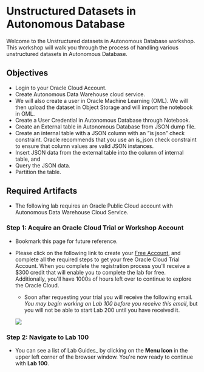 # Unstructured Datasets in Autonomous Database

Welcome to the Unstructured datasets in Autonomous Database workshop. This workshop will walk you through the process of handling various unstructured datasets in Autonomous Database.

## Objectives

- Login to your Oracle Cloud Account.
- Create Autonomous Data Warehouse cloud service. 
- We will also create a user in Oracle Machine Learning (OML). We will then upload the dataset in Object Storage and will import the notebook in OML. 
- Create a User Credential in Autonomous Database through Notebook.
- Create an External table in Autonomous Database from JSON dump file. 
- Create an internal table with a JSON column with an ”is json” check constraint. Oracle recommends that you use an is_json check constraint to ensure that column values are valid JSON instances. 
- Insert JSON data from the external table into the column of internal table, and 
- Query the JSON data.
- Partition the table.

## Required Artifacts

- The following lab requires an Oracle Public Cloud account with Autonomous Data Warehouse Cloud Service.

### **Step 1**: Acquire an Oracle Cloud Trial or Workshop Account

- Bookmark this page for future reference.

- Please click on the following link to create your <a class="trial-link" href="https://bit.ly/2yvpjSH" target="_trial">Free Account</a>, and complete all the required steps to get your free Oracle Cloud Trial Account. When you complete the registration process you'll receive a $300 credit that will enable you to complete the lab for free.  Additionally, you'll have 1000s of hours left over to continue to explore the Oracle Cloud.

  - Soon after requesting your trial you will receive the following email. _You may begin working on Lab 100 before you receive this email_, but you will not be able to start Lab 200 until you have received it.

  ![](images/oraclecode/code_9.png)


### **Step 2**: Navigate to Lab 100

- You can see a list of Lab Guides_ by clicking on the **Menu Icon** in the upper left corner of the browser window. 
  You're now ready to continue with **Lab 100**.


